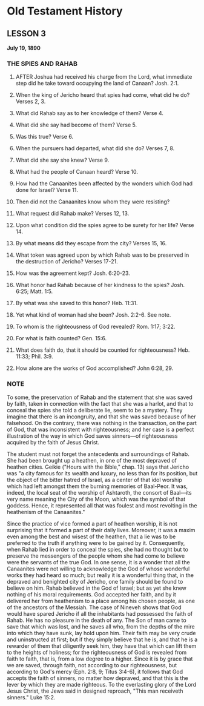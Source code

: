 # Old Testament History

## LESSON 3
**July 19, 1890**

### THE SPIES AND RAHAB

1. AFTER Joshua had received his charge from the Lord, what immediate step did he take toward occupying the land of Canaan? Josh. 2:1.

2. When the king of Jericho heard that spies had come, what did he do? Verses 2, 3.

3. What did Rahab say as to her knowledge of them? Verse 4.

4. What did she say had become of them? Verse 5.

5. Was this true? Verse 6.

6. When the pursuers had departed, what did she do? Verses 7, 8.

7. What did she say she knew? Verse 9.

8. What had the people of Canaan heard? Verse 10.

9. How had the Canaanites been affected by the wonders which God had done for Israel? Verse 11.

10. Then did not the Canaanites know whom they were resisting?

11. What request did Rahab make? Verses 12, 13.

12. Upon what condition did the spies agree to be surety for her life? Verse 14.

13. By what means did they escape from the city? Verses 15, 16.

14. What token was agreed upon by which Rahab was to be preserved in the destruction of Jericho? Verses 17-21.

15. How was the agreement kept? Josh. 6:20-23.

16. What honor had Rahab because of her kindness to the spies? Josh. 6:25; Matt. 1:5.

17. By what was she saved to this honor? Heb. 11:31.

18. Yet what kind of woman had she been? Josh. 2:2-6. See note.

19. To whom is the righteousness of God revealed? Rom. 1:17; 3:22.

20. For what is faith counted? Gen. 15:6.

21. What does faith do, that it should be counted for righteousness? Heb. 11:33; Phil. 3:9.

22. How alone are the works of God accomplished? John 6:28, 29.

### NOTE

To some, the preservation of Rahab and the statement that she was saved by faith, taken in connection with the fact that she was a harlot, and that to conceal the spies she told a deliberate lie, seem to be a mystery. They imagine that there is an incongruity, and that she was saved because of her falsehood. On the contrary, there was nothing in the transaction, on the part of God, that was inconsistent with righteousness; and her case is a perfect illustration of the way in which God saves sinners—of righteousness acquired by the faith of Jesus Christ.

The student must not forget the antecedents and surroundings of Rahab. She had been brought up a heathen, in one of the most depraved of heathen cities. Geikie ("Hours with the Bible," chap. 13) says that Jericho was "a city famous for its wealth and luxury, no less than for its position, but the object of the bitter hatred of Israel, as a center of that idol worship which had left amongst them the burning memories of Baal-Peor. It was, indeed, the local seat of the worship of Ashtaroth, the consort of Baal—its very name meaning the City of the Moon, which was the symbol of that goddess. Hence, it represented all that was foulest and most revolting in the heathenism of the Canaanites."

Since the practice of vice formed a part of heathen worship, it is not surprising that it formed a part of their daily lives. Moreover, it was a maxim even among the best and wisest of the heathen, that a lie was to be preferred to the truth if anything were to be gained by it. Consequently, when Rahab lied in order to conceal the spies, she had no thought but to preserve the messengers of the people whom she had come to believe were the servants of the true God. In one sense, it is a wonder that all the Canaanites were not willing to acknowledge the God of whose wonderful works they had heard so much; but really it is a wonderful thing that, in the depraved and benighted city of Jericho, one family should be found to believe on him. Rahab believed in the God of Israel; but as yet she knew nothing of his moral requirements. God accepted her faith, and by it delivered her from heathenism to a place among his chosen people, as one of the ancestors of the Messiah. The case of Nineveh shows that God would have spared Jericho if all the inhabitants had possessed the faith of Rahab. He has no pleasure in the death of any. The Son of man came to save that which was lost, and he saves all who, from the depths of the mire into which they have sunk, lay hold upon him. Their faith may be very crude and uninstructed at first; but if they simply believe that he is, and that he is a rewarder of them that diligently seek him, they have that which can lift them to the heights of holiness; for the righteousness of God is revealed from faith to faith, that is, from a low degree to a higher. Since it is by grace that we are saved, through faith, not according to our righteousness, but according to God's mercy (Eph. 2:8, 9; Titus 3:4-6), it follows that God accepts the faith of sinners, no matter how depraved, and that this is the lever by which they are made righteous. To the everlasting glory of the Lord Jesus Christ, the Jews said in designed reproach, "This man receiveth sinners." Luke 15:2.